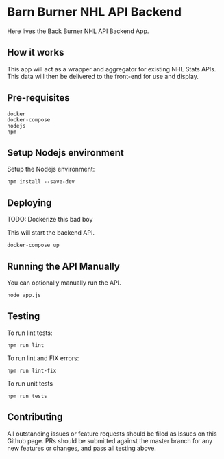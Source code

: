 Barn Burner NHL API Backend
========================
Here lives the Back Burner NHL API Backend App.



How it works
------------
This app will act as a wrapper and aggregator for existing NHL Stats APIs.
This data will then be delivered to the front-end for use and display.


Pre-requisites
--------------
```
docker
docker-compose
nodejs
npm
```


Setup Nodejs environment
------------------------
Setup the Nodejs environment:
```
npm install --save-dev
```


Deploying
---------
TODO: Dockerize this bad boy

This will start the backend API.
```
docker-compose up
```


Running the API Manually
-------------------
You can optionally manually run the API.
```
node app.js
```


Testing
-------
To run lint tests:
```
npm run lint
```
To run lint and FIX errors:
```
npm run lint-fix
```
To run unit tests
```
npm run tests
```


Contributing
--------------------
All outstanding issues or feature requests should be filed as Issues on this Github
page. PRs should be submitted against the master branch for any new features or changes,
and pass all testing above.
